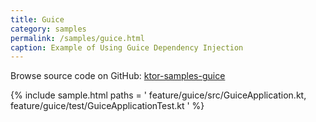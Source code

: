 ```yaml
---
title: Guice
category: samples
permalink: /samples/guice.html
caption: Example of Using Guice Dependency Injection
---
```


Browse source code on GitHub: [ktor-samples-guice](https://github.com/ktorio/ktor-samples/tree/master/feature/guice)

{% include sample.html paths = '
    feature/guice/src/GuiceApplication.kt,
    feature/guice/test/GuiceApplicationTest.kt
' %}
